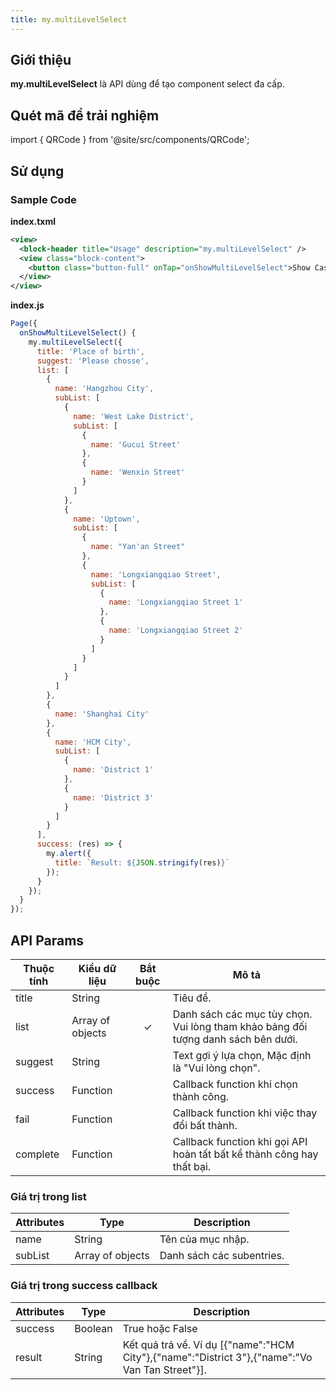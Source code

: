 ```yaml
---
title: my.multiLevelSelect
---
```


## Giới thiệu

**my.multiLevelSelect** là API dùng để tạo component select đa cấp.

## Quét mã để trải nghiệm

import { QRCode } from '@site/src/components/QRCode';

<QRCode page="pages/api/multi-level-select/index" />

## Sử dụng

### Sample Code

**index.txml**

```xml
<view>
  <block-header title="Usage" description="my.multiLevelSelect" />
  <view class="block-content">
    <button class="button-full" onTap="onShowMultiLevelSelect">Show Cascade selection</button>
  </view>
</view>


```

**index.js**

```js
Page({
  onShowMultiLevelSelect() {
    my.multiLevelSelect({
      title: 'Place of birth',
      suggest: 'Please chosse',
      list: [
        {
          name: 'Hangzhou City',
          subList: [
            {
              name: 'West Lake District',
              subList: [
                {
                  name: 'Gucui Street'
                },
                {
                  name: 'Wenxin Street'
                }
              ]
            },
            {
              name: 'Uptown',
              subList: [
                {
                  name: "Yan'an Street"
                },
                {
                  name: 'Longxiangqiao Street',
                  subList: [
                    {
                      name: 'Longxiangqiao Street 1'
                    },
                    {
                      name: 'Longxiangqiao Street 2'
                    }
                  ]
                }
              ]
            }
          ]
        },
        {
          name: 'Shanghai City'
        },
        {
          name: 'HCM City',
          subList: [
            {
              name: 'District 1'
            },
            {
              name: 'District 3'
            }
          ]
        }
      ],
      success: (res) => {
        my.alert({
          title: `Result: ${JSON.stringify(res)}`
        });
      }
    });
  }
});
```

## API Params

| Thuộc tính | Kiểu dữ liệu     | Bắt buộc | Mô tả                                                                             |
| ---------- | ---------------- | :------: | --------------------------------------------------------------------------------- |
| title      | String           |          | Tiêu đề.                                                                          |
| list       | Array of objects |    ✓     | Danh sách các mục tùy chọn. Vui lòng tham khảo bảng đối tượng danh sách bên dưới. |
| suggest    | String           |          | Text gợi ý lựa chọn, Mặc định là "Vui lòng chọn".                                 |
| success    | Function         |          | Callback function khi chọn thành công.                                            |
| fail       | Function         |          | Callback function khi việc thay đổi bất thành.                                    |
| complete   | Function         |          | Callback function khi gọi API hoàn tất bất kể thành công hay thất bại.            |

### Giá trị trong list

| Attributes | Type             | Description               |
| ---------- | ---------------- | ------------------------- |
| name       | String           | Tên của mục nhập.         |
| subList    | Array of objects | Danh sách các subentries. |

### Giá trị trong success callback

| Attributes | Type    | Description                                                                                     |
| ---------- | ------- | ----------------------------------------------------------------------------------------------- |
| success    | Boolean | True hoặc False                                                                                 |
| result     | String  | Kết quả trả về. Ví dụ [{"name":"HCM City"},{"name":"District 3"},{"name":"Vo Van Tan Street"}]. |
